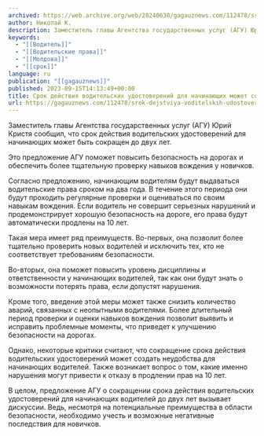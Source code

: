 ```yaml
---
archived: https://web.archive.org/web/20240630/gagauznews.com/112478/srok-dejstviya-voditelskih-udostoverenij-dlya-nachinayushhih-mozhet-sostavit-vsego-dva-goda.html
author: Николай К.
description: Заместитель главы Агентства государственных услуг (АГУ) Юрий Кристя сообщил, что срок действия водительских удостоверений для начинающих может быть сокращен до двух лет. Это предложение АГУ поможет повысить безопасность на дорогах и обеспечить более тщательную проверку навыков вождения у новичков. Согласно предложению, начинающим водителям будут выдаваться водительские права сроком на два года. В течение этого периода они будут проходить регулярные проверки и оцениваться по своим навыкам вождения. Если водитель не совершит серьезных нарушений и продемонстрирует хорошую безопасность на дороге, его права будут автоматически продлены на 10 лет. Такая мера имеет ряд преимуществ. Во-первых, она позволит более тщательно проверить новых водителей и […]
keywords:
  - "[[Водитель]]"
  - "[[Водительские права]]"
  - "[[Молдова]]"
  - "[[срок]]"
language: ru
publication: "[[gagauznews]]"
published: 2023-09-15T14:13:49+00:00
title: Срок действия водительских удостоверений для начинающих может составить всего два года
url: https://gagauznews.com/112478/srok-dejstviya-voditelskih-udostoverenij-dlya-nachinayushhih-mozhet-sostavit-vsego-dva-goda.html
---
```


Заместитель главы Агентства государственных услуг (АГУ) Юрий Кристя сообщил, что срок действия водительских удостоверений для начинающих может быть сокращен до двух лет.

Это предложение АГУ поможет повысить безопасность на дорогах и обеспечить более тщательную проверку навыков вождения у новичков.

Согласно предложению, начинающим водителям будут выдаваться водительские права сроком на два года. В течение этого периода они будут проходить регулярные проверки и оцениваться по своим навыкам вождения. Если водитель не совершит серьезных нарушений и продемонстрирует хорошую безопасность на дороге, его права будут автоматически продлены на 10 лет.

Такая мера имеет ряд преимуществ. Во-первых, она позволит более тщательно проверить новых водителей и исключить тех, кто не соответствует требованиям безопасности.

Во-вторых, она поможет повысить уровень дисциплины и ответственности у начинающих водителей, так как они будут знать о возможности потерять права, если допустят нарушения.

Кроме того, введение этой меры может также снизить количество аварий, связанных с неопытными водителями. Более длительный период проверки и оценки навыков вождения позволит выявить и исправить проблемные моменты, что приведет к улучшению безопасности на дорогах.

Однако, некоторые критики считают, что сокращение срока действия водительских удостоверений может создать неудобства для начинающих водителей. Также возникает вопрос о том, какие именно нарушения могут привести к отказу в продлении прав на 10 лет.

В целом, предложение АГУ о сокращении срока действия водительских удостоверений для начинающих водителей до двух лет вызывает дискуссии. Ведь, несмотря на потенциальные преимущества в области безопасности, необходимо учесть и возможные негативные последствия для новичков.